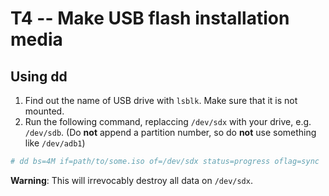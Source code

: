 # T4 -- Make USB flash installation media

## Using dd

1. Find out the name of USB drive with `lsblk`.
Make sure that it is not mounted.
2. Run the following command,
replaccing `/dev/sdx` with your drive, e.g. `/dev/sdb`.
(Do **not** append a partition number,
so do **not** use something like `/dev/adb1`)

```sh
# dd bs=4M if=path/to/some.iso of=/dev/sdx status=progress oflag=sync
```

**Warning**: This will irrevocably destroy all data on `/dev/sdx`.
